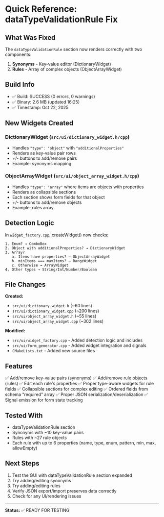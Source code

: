 # Quick Reference: dataTypeValidationRule Fix

## What Was Fixed

The `dataTypeValidationRule` section now renders correctly with two components:
1. **Synonyms** - Key-value editor (DictionaryWidget)
2. **Rules** - Array of complex objects (ObjectArrayWidget)

## Build Info

- ✅ Build: SUCCESS (0 errors, 0 warnings)
- ✅ Binary: 2.6 MB (updated 16:25)
- ✅ Timestamp: Oct 22, 2025

## New Widgets Created

### DictionaryWidget (`src/ui/dictionary_widget.h/cpp`)
- Handles `"type": "object"` with `"additionalProperties"`
- Renders as key-value pair rows
- +/- buttons to add/remove pairs
- Example: synonyms mapping

### ObjectArrayWidget (`src/ui/object_array_widget.h/cpp`)
- Handles `"type": "array"` where items are objects with properties
- Renders as collapsible sections
- Each section shows form fields for that object
- +/- buttons to add/remove objects
- Example: rules array

## Detection Logic

In `widget_factory.cpp`, createWidget() now checks:

```
1. Enum? → ComboBox
2. Object with additionalProperties? → DictionaryWidget
3. Array?
   a. Items have properties? → ObjectArrayWidget
   b. minItems === maxItems? → RangeWidget
   c. Otherwise → ArrayWidget
4. Other types → String/Int/Number/Boolean
```

## File Changes

**Created:**
- `src/ui/dictionary_widget.h` (~60 lines)
- `src/ui/dictionary_widget.cpp` (~200 lines)
- `src/ui/object_array_widget.h` (~55 lines)
- `src/ui/object_array_widget.cpp` (~302 lines)

**Modified:**
- `src/ui/widget_factory.cpp` - Added detection logic and includes
- `src/ui/form_generator.cpp` - Added widget integration and signals
- `CMakeLists.txt` - Added new source files

## Features

✅ Add/remove key-value pairs (synonyms)
✅ Add/remove rule objects (rules)
✅ Edit each rule's properties
✅ Proper type-aware widgets for rule fields
✅ Collapsible sections for complex editing
✅ Ordered fields from schema "required" array
✅ Proper JSON serialization/deserialization
✅ Signal emission for form state tracking

## Tested With

- dataTypeValidationRule section
- Synonyms with ~10 key-value pairs
- Rules with ~27 rule objects
- Each rule with up to 6 properties (name, type, enum, pattern, min, max, allowEmpty)

## Next Steps

1. Test the GUI with dataTypeValidationRule section expanded
2. Try adding/editing synonyms
3. Try adding/editing rules
4. Verify JSON export/import preserves data correctly
5. Check for any UI/rendering issues

---

**Status:** ✅ READY FOR TESTING
